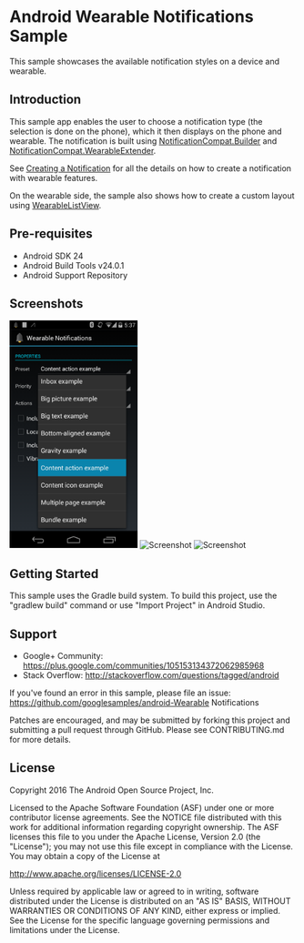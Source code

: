 
Android Wearable Notifications Sample
===================================

This sample showcases the available notification styles on a device and wearable.

Introduction
------------

This sample app enables the user to choose a notification type (the selection is done on the phone),
which it then displays on the phone and wearable. The notification is built using
[NotificationCompat.Builder][1] and [NotificationCompat.WearableExtender][2].

See [Creating a Notification][3] for all the details on how to create a notification with wearable features.

On the wearable side, the sample also shows how to create a custom layout using [WearableListView][4].

[1]: http://developer.android.com/reference/android/support/v4/app/NotificationCompat.Builder.html
[2]: https://developer.android.com/reference/android/support/v4/app/NotificationCompat.WearableExtender.html
[3]: https://developer.android.com/training/wearables/notifications/creating.html
[4]: https://developer.android.com/training/wearables/apps/layouts.html#UiLibrary

Pre-requisites
--------------

- Android SDK 24
- Android Build Tools v24.0.1
- Android Support Repository

Screenshots
-------------

<img src="screenshots/companion-content-action.png" height="400" alt="Screenshot"/> <img src="screenshots/content-action" height="400" alt="Screenshot"/> <img src="screenshots/content-icon-menu" height="400" alt="Screenshot"/> 

Getting Started
---------------

This sample uses the Gradle build system. To build this project, use the
"gradlew build" command or use "Import Project" in Android Studio.

Support
-------

- Google+ Community: https://plus.google.com/communities/105153134372062985968
- Stack Overflow: http://stackoverflow.com/questions/tagged/android

If you've found an error in this sample, please file an issue:
https://github.com/googlesamples/android-Wearable Notifications

Patches are encouraged, and may be submitted by forking this project and
submitting a pull request through GitHub. Please see CONTRIBUTING.md for more details.

License
-------

Copyright 2016 The Android Open Source Project, Inc.

Licensed to the Apache Software Foundation (ASF) under one or more contributor
license agreements.  See the NOTICE file distributed with this work for
additional information regarding copyright ownership.  The ASF licenses this
file to you under the Apache License, Version 2.0 (the "License"); you may not
use this file except in compliance with the License.  You may obtain a copy of
the License at

http://www.apache.org/licenses/LICENSE-2.0

Unless required by applicable law or agreed to in writing, software
distributed under the License is distributed on an "AS IS" BASIS, WITHOUT
WARRANTIES OR CONDITIONS OF ANY KIND, either express or implied.  See the
License for the specific language governing permissions and limitations under
the License.
